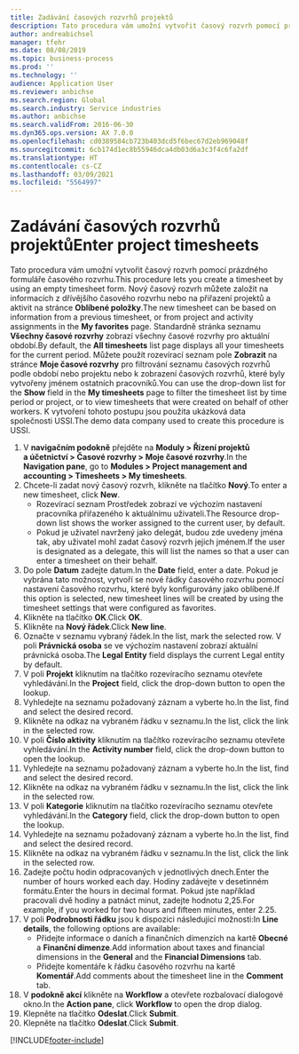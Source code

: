```yaml
---
title: Zadávání časových rozvrhů projektů
description: Tato procedura vám umožní vytvořit časový rozvrh pomocí prázdného formuláře časového rozvrhu.
author: andreabichsel
manager: tfehr
ms.date: 08/08/2019
ms.topic: business-process
ms.prod: ''
ms.technology: ''
audience: Application User
ms.reviewer: anbichse
ms.search.region: Global
ms.search.industry: Service industries
ms.author: anbichse
ms.search.validFrom: 2016-06-30
ms.dyn365.ops.version: AX 7.0.0
ms.openlocfilehash: cd0389584cb723b403dcd5f6bec67d2eb969048f
ms.sourcegitcommit: 6cb174d1ec8b55946dca4db03d6a3c3f4c6fa2df
ms.translationtype: HT
ms.contentlocale: cs-CZ
ms.lasthandoff: 03/09/2021
ms.locfileid: "5564997"
---
```

# <a name="enter-project-timesheets"></a><span data-ttu-id="6d33c-103">Zadávání časových rozvrhů projektů</span><span class="sxs-lookup"><span data-stu-id="6d33c-103">Enter project timesheets</span></span>

<span data-ttu-id="6d33c-104">Tato procedura vám umožní vytvořit časový rozvrh pomocí prázdného formuláře časového rozvrhu.</span><span class="sxs-lookup"><span data-stu-id="6d33c-104">This procedure lets you create a timesheet by using an empty timesheet form.</span></span> <span data-ttu-id="6d33c-105">Nový časový rozvrh můžete založit na informacích z dřívějšího časového rozvrhu nebo na přiřazení projektů a aktivit na stránce **Oblíbené položky**.</span><span class="sxs-lookup"><span data-stu-id="6d33c-105">The new timesheet can be based on information from a previous timesheet, or from project and activity assignments in the **My favorites** page.</span></span> <span data-ttu-id="6d33c-106">Standardně stránka seznamu **Všechny časové rozvrhy** zobrazí všechny časové rozvrhy pro aktuální období.</span><span class="sxs-lookup"><span data-stu-id="6d33c-106">By default, the **All timesheets** list page displays all your timesheets for the current period.</span></span> <span data-ttu-id="6d33c-107">Můžete použít rozevírací seznam pole **Zobrazit** na stránce **Moje časové rozvrhy** pro filtrování seznamu časových rozvrhů podle období nebo projektu nebo k zobrazení časových rozvrhů, které byly vytvořeny jménem ostatních pracovníků.</span><span class="sxs-lookup"><span data-stu-id="6d33c-107">You can use the drop-down list for the **Show** field in the **My timesheets** page to filter the timesheet list by time period or project, or to view timesheets that were created on behalf of other workers.</span></span> <span data-ttu-id="6d33c-108">K vytvoření tohoto postupu jsou použita ukázková data společnosti USSI.</span><span class="sxs-lookup"><span data-stu-id="6d33c-108">The demo data company used to create this procedure is USSI.</span></span>  

1. <span data-ttu-id="6d33c-109">V **navigačním podokně** přejděte na **Moduly > Řízení projektů a účetnictví > Časové rozvrhy > Moje časové rozvrhy**.</span><span class="sxs-lookup"><span data-stu-id="6d33c-109">In the **Navigation pane**, go to **Modules > Project management and accounting > Timesheets > My timesheets**.</span></span>
2. <span data-ttu-id="6d33c-110">Chcete-li zadat nový časový rozvrh, klikněte na tlačítko **Nový**.</span><span class="sxs-lookup"><span data-stu-id="6d33c-110">To enter a new timesheet, click **New**.</span></span>
    - <span data-ttu-id="6d33c-111">Rozevírací seznam Prostředek zobrazí ve výchozím nastavení pracovníka přiřazeného k aktuálnímu uživateli.</span><span class="sxs-lookup"><span data-stu-id="6d33c-111">The Resource drop-down list shows the worker assigned to the current user, by default.</span></span>  
    - <span data-ttu-id="6d33c-112">Pokud je uživatel navržený jako delegát, budou zde uvedeny jména tak, aby uživatel mohl zadat časový rozvrh jejich jménem.</span><span class="sxs-lookup"><span data-stu-id="6d33c-112">If the user is designated as a delegate, this will list the names so that a user can enter a timesheet on their behalf.</span></span>  
3. <span data-ttu-id="6d33c-113">Do pole **Datum** zadejte datum.</span><span class="sxs-lookup"><span data-stu-id="6d33c-113">In the **Date** field, enter a date.</span></span> <span data-ttu-id="6d33c-114">Pokud je vybrána tato možnost, vytvoří se nové řádky časového rozvrhu pomocí nastavení časového rozvrhu, které byly konfigurovány jako oblíbené.</span><span class="sxs-lookup"><span data-stu-id="6d33c-114">If this option is selected, new timesheet lines will be created by using the timesheet settings that were configured as favorites.</span></span>  
4. <span data-ttu-id="6d33c-115">Klikněte na tlačítko **OK**.</span><span class="sxs-lookup"><span data-stu-id="6d33c-115">Click **OK**.</span></span>
5. <span data-ttu-id="6d33c-116">Klikněte na **Nový řádek**.</span><span class="sxs-lookup"><span data-stu-id="6d33c-116">Click **New line**.</span></span>
6. <span data-ttu-id="6d33c-117">Označte v seznamu vybraný řádek.</span><span class="sxs-lookup"><span data-stu-id="6d33c-117">In the list, mark the selected row.</span></span> <span data-ttu-id="6d33c-118">V poli **Právnická osoba** se ve výchozím nastavení zobrazí aktuální právnická osoba.</span><span class="sxs-lookup"><span data-stu-id="6d33c-118">The **Legal Entity** field displays the current Legal entity by default.</span></span>   
7. <span data-ttu-id="6d33c-119">V poli **Projekt** kliknutím na tlačítko rozevíracího seznamu otevřete vyhledávání.</span><span class="sxs-lookup"><span data-stu-id="6d33c-119">In the **Project** field, click the drop-down button to open the lookup.</span></span>
8. <span data-ttu-id="6d33c-120">Vyhledejte na seznamu požadovaný záznam a vyberte ho.</span><span class="sxs-lookup"><span data-stu-id="6d33c-120">In the list, find and select the desired record.</span></span>
9. <span data-ttu-id="6d33c-121">Klikněte na odkaz na vybraném řádku v seznamu.</span><span class="sxs-lookup"><span data-stu-id="6d33c-121">In the list, click the link in the selected row.</span></span>
10. <span data-ttu-id="6d33c-122">V poli **Číslo aktivity** kliknutím na tlačítko rozevíracího seznamu otevřete vyhledávání.</span><span class="sxs-lookup"><span data-stu-id="6d33c-122">In the **Activity number** field, click the drop-down button to open the lookup.</span></span>
11. <span data-ttu-id="6d33c-123">Vyhledejte na seznamu požadovaný záznam a vyberte ho.</span><span class="sxs-lookup"><span data-stu-id="6d33c-123">In the list, find and select the desired record.</span></span>
12. <span data-ttu-id="6d33c-124">Klikněte na odkaz na vybraném řádku v seznamu.</span><span class="sxs-lookup"><span data-stu-id="6d33c-124">In the list, click the link in the selected row.</span></span>
13. <span data-ttu-id="6d33c-125">V poli **Kategorie** kliknutím na tlačítko rozevíracího seznamu otevřete vyhledávání.</span><span class="sxs-lookup"><span data-stu-id="6d33c-125">In the **Category** field, click the drop-down button to open the lookup.</span></span>
14. <span data-ttu-id="6d33c-126">Vyhledejte na seznamu požadovaný záznam a vyberte ho.</span><span class="sxs-lookup"><span data-stu-id="6d33c-126">In the list, find and select the desired record.</span></span>
15. <span data-ttu-id="6d33c-127">Klikněte na odkaz na vybraném řádku v seznamu.</span><span class="sxs-lookup"><span data-stu-id="6d33c-127">In the list, click the link in the selected row.</span></span>
16. <span data-ttu-id="6d33c-128">Zadejte počtu hodin odpracovaných v jednotlivých dnech.</span><span class="sxs-lookup"><span data-stu-id="6d33c-128">Enter the number of hours worked each day.</span></span> <span data-ttu-id="6d33c-129">Hodiny zadávejte v desetinném formátu.</span><span class="sxs-lookup"><span data-stu-id="6d33c-129">Enter the hours in decimal format.</span></span> <span data-ttu-id="6d33c-130">Pokud jste například pracovali dvě hodiny a patnáct minut, zadejte hodnotu 2,25.</span><span class="sxs-lookup"><span data-stu-id="6d33c-130">For example, if you worked for two hours and fifteen minutes, enter 2.25.</span></span>   
17. <span data-ttu-id="6d33c-131">V poli **Podrobnosti řádku** jsou k dispozici následující možnosti:</span><span class="sxs-lookup"><span data-stu-id="6d33c-131">In **Line details**, the following options are available:</span></span>
    - <span data-ttu-id="6d33c-132">Přidejte informace o daních a finančních dimenzích na kartě **Obecné** a **Finanční dimenze**.</span><span class="sxs-lookup"><span data-stu-id="6d33c-132">Add information about taxes and financial dimensions in the **General** and the **Financial Dimensions** tab.</span></span>
    - <span data-ttu-id="6d33c-133">Přidejte komentáře k řádku časového rozvrhu na kartě **Komentář**.</span><span class="sxs-lookup"><span data-stu-id="6d33c-133">Add comments about the timesheet line in the **Comment** tab.</span></span>
20. <span data-ttu-id="6d33c-134">V **podokně akcí** klikněte na **Workflow** a otevřete rozbalovací dialogové okno.</span><span class="sxs-lookup"><span data-stu-id="6d33c-134">In the **Action pane**, click **Workflow** to open the drop dialog.</span></span>
21. <span data-ttu-id="6d33c-135">Klepněte na tlačítko **Odeslat**.</span><span class="sxs-lookup"><span data-stu-id="6d33c-135">Click **Submit**.</span></span>
22. <span data-ttu-id="6d33c-136">Klepněte na tlačítko **Odeslat**.</span><span class="sxs-lookup"><span data-stu-id="6d33c-136">Click **Submit**.</span></span>



[!INCLUDE[footer-include](../../../../includes/footer-banner.md)]